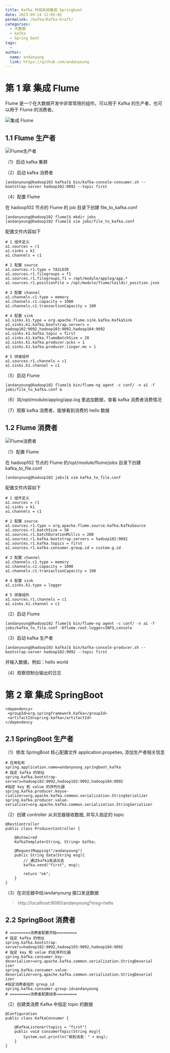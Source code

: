 ```yaml
---
title: Kafka 外部系统集成 Springboot
date: 2023-09-24 12:05:02
permalink: /kafka/Kafka-Kraft/
categories:
  - 大数据
  - kafka
  - Spring boot
tags:
  -
author:
  name: andanyang
  link: https://github.com/andanyoung
---
```


# 第 1 章 集成 Flume

Flume 是一个在大数据开发中非常常用的组件。可以用于 Kafka 的生产者，也可以用于 Flume 的消费者。

![ 集成 Flume](../../.vuepress/public/kafka/image-20230926234149455.png)

## 1.1 Flume 生产者

![Flume生产者](../../.vuepress/public/kafka/image-20230926234208817.png)

（1）启动 kafka 集群

（2）启动 kafka 消费者

```
[andanyoung@hadoop103 kafka]$ bin/kafka-console-consumer.sh --bootstrap-server hadoop102:9092 --topic first
```

（4）配置 Flume

在 hadoop102 节点的 Flume 的 job 目录下创建 file_to_kafka.conf

```
[andanyoung@hadoop102 flume]$ mkdir jobs
[andanyoung@hadoop102 flume]$ vim jobs/file_to_kafka.conf
```

配置文件内容如下

```
# 1 组件定义
a1.sources = r1
a1.sinks = k1
a1.channels = c1

# 2 配置 source
a1.sources.r1.type = TAILDIR
a1.sources.r1.filegroups = f1
a1.sources.r1.filegroups.f1 = /opt/module/applog/app.*
a1.sources.r1.positionFile = /opt/module/flume/taildir_position.json

# 3 配置 channel
a1.channels.c1.type = memory
a1.channels.c1.capacity = 1000
a1.channels.c1.transactionCapacity = 100

# 4 配置 sink
a1.sinks.k1.type = org.apache.flume.sink.kafka.KafkaSink
a1.sinks.k1.kafka.bootstrap.servers = hadoop102:9092,hadoop103:9092,hadoop104:9092
a1.sinks.k1.kafka.topic = first
a1.sinks.k1.kafka.flumeBatchSize = 20
a1.sinks.k1.kafka.producer.acks = 1
a1.sinks.k1.kafka.producer.linger.ms = 1

# 5 拼接组件
a1.sources.r1.channels = c1
a1.sinks.k1.channel = c1
```

（5）启动 Flume

```
[andanyoung@hadoop102 flume]$ bin/flume-ng agent -c conf/ -n a1 -f jobs/file_to_kafka.conf &
```

（6）向/opt/module/applog/app.log 里追加数据，查看 kafka 消费者消费情况

（7）观察 kafka 消费者，能够看到消费的 hello 数据

## 1.2 Flume 消费者

![Flume消费者](../../.vuepress/public/kafka/image-20230926234504076.png)

（1）配置 Flume

在 hadoop102 节点的 Flume 的/opt/module/flume/jobs 目录下创建 kafka_to_file.conf

```
[andanyoung@hadoop102 jobs]$ vim kafka_to_file.conf
```

配置文件内容如下

```
# 1 组件定义
a1.sources = r1
a1.sinks = k1
a1.channels = c1

# 2 配置 source
a1.sources.r1.type = org.apache.flume.source.kafka.KafkaSource
a1.sources.r1.batchSize = 50
a1.sources.r1.batchDurationMillis = 200
a1.sources.r1.kafka.bootstrap.servers = hadoop102:9092
a1.sources.r1.kafka.topics = first
a1.sources.r1.kafka.consumer.group.id = custom.g.id

# 3 配置 channel
a1.channels.c1.type = memory
a1.channels.c1.capacity = 1000
a1.channels.c1.transactionCapacity = 100

# 4 配置 sink
a1.sinks.k1.type = logger

# 5 拼接组件
a1.sources.r1.channels = c1
a1.sinks.k1.channel = c1
```

（2）启动 Flume

```
[andanyoung@hadoop102 flume]$ bin/flume-ng agent -c conf/ -n a1 -f jobs/kafka_to_file.conf -Dflume.root.logger=INFO,console
```

（3）启动 kafka 生产者

```
[andanyoung@hadoop103 kafka]$ bin/kafka-console-producer.sh --bootstrap-server hadoop102:9092 --topic first
```

并输入数据，例如：hello world

（4）观察控制台输出的日志

# 第 2 章 集成 SpringBoot

```
<dependency>
 <groupId>org.springframework.kafka</groupId>
 <artifactId>spring-kafka</artifactId>
</dependency
```

## 2.1 SpringBoot 生产者

（1）修改 SpringBoot 核心配置文件 application.propeties, 添加生产者相关信息

```
# 应用名称
spring.application.name=andanyoung_springboot_kafka
# 指定 kafka 的地址
spring.kafka.bootstrap-servers=hadoop102:9092,hadoop103:9092,hadoop104:9092
#指定 key 和 value 的序列化器
spring.kafka.producer.keyse-rializer=org.apache.kafka.common.serialization.StringSerializer
spring.kafka.producer.value-serializer=org.apache.kafka.common.serialization.StringSerializer
```

（2）创建 controller 从浏览器接收数据, 并写入指定的 topic

```
@RestController
public class ProducerController {

    @Autowired
    KafkaTemplate<String, String> kafka;

    @RequestMapping("/andanyoung")
    public String data(String msg){
        // 通过kafka发送出去
        kafka.send("first", msg);

        return "ok";
    }
}
```

（3）在浏览器中给/andanyoung 接口发送数据

> http://localhost:8080/andanyoung?msg=hello

## 2.2 SpringBoot 消费者

```
# =========消费者配置开始=========
# 指定 kafka 的地址
spring.kafka.bootstrap-servers=hadoop102:9092,hadoop103:9092,hadoop104:9092
# 指定 key 和 value 的反序列化器
spring.kafka.consumer.key-deserializer=org.apache.kafka.common.serialization.StringDeserial
izer
spring.kafka.consumer.value-deserializer=org.apache.kafka.common.serialization.StringDeserial
izer
#指定消费者组的 group_id
spring.kafka.consumer.group-id=andanyoung
# =========消费者配置结束=========
```

（2）创建类消费 Kafka 中指定 topic 的数据

```
@Configuration
public class KafkaConsumer {

    @KafkaListener(topics = "first")
    public void consumerTopic(String msg){
        System.out.println("收到消息：" + msg);
    }
}

```
